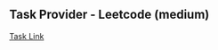 ## Task Provider - Leetcode (medium)

[Task Link](https://leetcode.com/problems/odd-even-linked-list/description/?envType=study-plan-v2&envId=leetcode-75)
